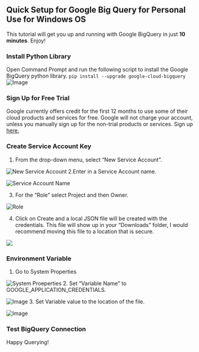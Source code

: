 ## Quick Setup for Google Big Query for Personal Use for Windows OS

This tutorial will get you up and running with Google BigQuery in just **10 minutes**. Enjoy!

### Install Python Library
Open Command Prompt and run the following script to install the Google BigQuery python library.
```pip install --upgrade google-cloud-bigquery```
![Image](src)

### Sign Up for Free Trial

Google currently offers credit for the first 12 months to use some of their cloud products and services for free. Google will not charge your account, unless you manually sign up for the non-trial products or services. Sign up [here.](https://cloud.google.com/blog/products/gcp/try-google-bigquery-today-now-with-10gb-of-free-storage) 

### Create Service Account Key

1. From the drop-down menu, select “New Service Account”.   

![New Service Account](https://github.com/elizkhan/CloudSetup/blob/master/GoogleTutorial%20New.png)
2.Enter in a Service Account name. 

![Service Account Name](https://github.com/elizkhan/CloudSetup/blob/master/GoogleTutorial%20Service%20Account.png)

3. For the “Role” select Project and then Owner.

![Role](https://github.com/elizkhan/CloudSetup/blob/master/GoogleTutorial%20Role.png)

4. Click on Create and a local JSON file will be created with the credentials. This file will show up in your “Downloads” folder, I would recommend moving this file to a location that is secure. 

![](https://github.com/elizkhan/CloudSetup/blob/master/GoogleTutorial%20Create%20Local%20Json.png)

### Environment Variable

1. Go to System Properties

![System Proeperties](https://github.com/elizkhan/CloudSetup/blob/master/GoogleTutorial%20System%20Properties.png)
2. Set “Variable Name” to GOOGLE_APPLICATION_CREDENTIALS.

![Image](src)
3. Set Variable value to the location of the file.

![Image](src)


### Test BigQuery Connection




Happy Querying!
